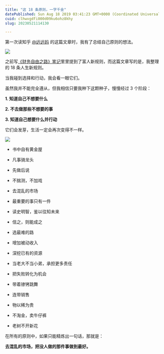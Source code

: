 ```yaml
---
title: "这 18 条原则，一字千金"
datePublished: Sun Aug 18 2019 03:41:23 GMT+0000 (Coordinated Universal Time)
cuid: clhwvgdfi000d09ku6ohz8khy
slug: 20230521114130

---
```


第一次读知乎 [@远远妈](http://t.cn/AiHFvFRt) 的这篇文章时，我有了总结自己原则的想法。

![](url)

之前写[《财务自由之路》笔记](http://mp.weixin.qq.com/s?__biz=MzI3MzU5MDA1OQ==&mid=2247485512&idx=1&sn=0437e9a129aed120c65f87829e18148c&chksm=eb21ba0cdc56331a500d34bab9a817be06a8e4634875289e0f524914d4312263c6f5f4b37402&scene=21#wechat_redirect)里里提到了富人新规则，而这篇文章写的是，我整理的 18 条人生新规则。

当我碰到选择和行动，我会看一眼它们。

虽然我并不能完全遵从，但我相信只要我种下这颗种子，慢慢经过 3 个阶段：

**1\. 知道自己不想要什么**

**2\. 不去做那些不想要的事**

**3\. 知道自己想要什么并行动**

它们会发芽，生活一定会再次变得不一样。

![](url)

* 书中自有黄金屋
    
* 凡事骑龙头
    
* 先做后说
    
* 不揣测，不加戏
    
* 去混乱的市场
    
* 最重要的事只有一件
    
* 读史明智，鉴以往知未来
    
* 信之，则能成之
    
* 选最难的路
    
* 增加被动收入
    
* 深挖已有的资源
    
* 当老大不当小弟，承担更多责任
    
* 把失败转化为机会
    
* 带着镣铐跳舞
    
* 连带销售
    
* 物以稀为贵
    
* 不淘金，卖牛仔裤
    
* 老树不开新花
    

在所有的原则中，如果只能精炼出一句话，那就是：

**去混乱的市场，把没人做的那件事做到最好。**